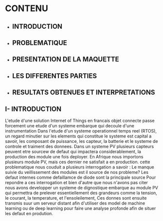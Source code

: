 # CONTENU
- ## INTRODUCTION
- ## PROBLEMATIQUE
- ## PRESENTATION DE LA MAQUETTE
- ## LES DIFFERENTES PARTIES
- ## RESULTATS OBTENUES ET INTERPRETATIONS

## I- INTRODUCTION
L'etude d'une solution Internet of Things en francais objet connecte passe forcement
une etude d'un systeme embarque qui decoule d'une instrumentation
Dans l'etude d'un systeme operationnel temps reel (RTOS), un regard minutier sur les elements qui constitue le systeme est capital a savoir, les composant de puissance, les capteur, la batterie et le systeme de controle et traiment des donnees.
Dans un systeme PV plusieurs capteurs peuvent etre sourcew de defaut qui impactera considerablement, la production des module une fois deployer.
En Afrique nous importons plusieurs module PV, mais ces dernier ne satisfait a en production. cette problematique nous couduit a plusieurs interrogation a savoir :
Le manque suivie du veillissement des modules est il source de nos probleme?
Les defaut internes comme defaillamce de diode sont la principale source
Pour repondre a ces interrogation et bien d'autre que nous n'avons pas citer nous avons
developper un systeme de dignostique embarque au module PV qui permettra de prelever essentiellement des grandeurs comme la tension, le courant, la temperature, et l'ensoleilement, Ces donnes sont ensuite transmis suur um serveur distant afin d'utiliser des model de machine learning ou de deep learning pour faire une analyse profonde afin de situer les defaut en prodution.

